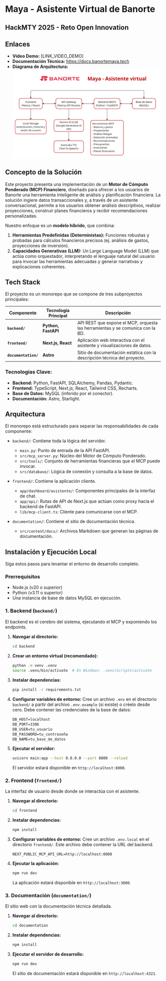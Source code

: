 # Maya - Asistente Virtual de Banorte

## HackMTY 2025 - Reto Open Innovation


## Enlaces

*   **Video Demo:** [LINK_VIDEO_DEMO]
*   **Documentación Técnica:** https://docs.banortemaya.tech
*   **Diagrama de Arquitectura:** ![diagrama](./img/diagrama.jpg)


## Concepto de la Solución

Este proyecto presenta una implementación de un **Motor de Cómputo Ponderado (MCP) Financiero**, diseñado para ofrecer a los usuarios de Banorte una herramienta inteligente de análisis y planificación financiera. La solución ingiere datos transaccionales y, a través de un asistente conversacional, permite a los usuarios obtener análisis descriptivos, realizar proyecciones, construir planes financieros y recibir recomendaciones personalizadas.

Nuestro enfoque es un **modelo híbrido**, que combina:
1.  **Herramientas Predefinidas (Deterministas):** Funciones robustas y probadas para cálculos financieros precisos (ej. análisis de gastos, proyecciones de inversión).
2.  **Capacidades Generativas (LLM):** Un Large Language Model (LLM) que actúa como orquestador, interpretando el lenguaje natural del usuario para invocar las herramientas adecuadas y generar narrativas y explicaciones coherentes.

## Tech Stack

El proyecto es un monorepo que se compone de tres subproyectos principales:

| Componente            | Tecnología Principal | Descripción                                                              |
| --------------------- | -------------------- | ------------------------------------------------------------------------ |
| **`backend/`**        | **Python, FastAPI**  | API REST que expone el MCP, orquesta las herramientas y se comunica con la BD. |
| **`frontend/`**       | **Next.js, React**   | Aplicación web interactiva con el asistente y visualizaciones de datos.  |
| **`documentation/`**  | **Astro**            | Sitio de documentación estática con la descripción técnica del proyecto. |

### Tecnologías Clave:
*   **Backend:** Python, FastAPI, SQLAlchemy, Pandas, Pydantic.
*   **Frontend:** TypeScript, Next.js, React, Tailwind CSS, Recharts.
*   **Base de Datos:** MySQL (inferido por el conector).
*   **Documentación:** Astro, Starlight.

## Arquitectura

El monorepo está estructurado para separar las responsabilidades de cada componente:

*   `backend/`: Contiene toda la lógica del servidor.
    *   `main.py`: Punto de entrada de la API FastAPI.
    *   `src/mcp_server.py`: Núcleo del Motor de Cómputo Ponderado.
    *   `src/tools/`: Conjunto de herramientas financieras que el MCP puede invocar.
    *   `src/database/`: Lógica de conexión y consulta a la base de datos.

*   `frontend/`: Contiene la aplicación cliente.
    *   `app/dashboard/asistente/`: Componentes principales de la interfaz de chat.
    *   `app/api/`: Rutas de API de Next.js que actúan como proxy hacia el backend de FastAPI.
    *   `lib/mcp-client.ts`: Cliente para comunicarse con el MCP.

*   `documentation/`: Contiene el sitio de documentación técnica.
    *   `src/content/docs/`: Archivos Markdown que generan las páginas de documentación.

## Instalación y Ejecución Local

Siga estos pasos para levantar el entorno de desarrollo completo.

### Prerrequisitos

*   Node.js (v20 o superior)
*   Python (v3.11 o superior)
*   Una instancia de base de datos MySQL en ejecución.

### 1. Backend (`backend/`)

El backend es el cerebro del sistema, ejecutando el MCP y exponiendo los endpoints.

1.  **Navegar al directorio:**
    ```bash
    cd backend
    ```

2.  **Crear un entorno virtual (recomendado):**
    ```bash
    python -m venv .venv
    source .venv/bin/activate  # En Windows: .venv\Scripts\activate
    ```

3.  **Instalar dependencias:**
    ```bash
    pip install -r requirements.txt
    ```

4.  **Configurar variables de entorno:**
    Cree un archivo `.env` en el directorio `backend/` a partir del archivo `.env.example` (si existe) o créelo desde cero. Debe contener las credenciales de la base de datos:
    ```env
    DB_HOST=localhost
    DB_PORT=3306
    DB_USER=tu_usuario
    DB_PASSWORD=tu_contraseña
    DB_NAME=tu_base_de_datos
    ```

5.  **Ejecutar el servidor:**
    ```bash
    uvicorn main:app --host 0.0.0.0 --port 8000 --reload
    ```
    El servidor estará disponible en `http://localhost:8000`.

### 2. Frontend (`frontend/`)

La interfaz de usuario desde donde se interactúa con el asistente.

1.  **Navegar al directorio:**
    ```bash
    cd frontend
    ```

2.  **Instalar dependencias:**
    ```bash
    npm install
    ```

3.  **Configurar variables de entorno:**
    Cree un archivo `.env.local` en el directorio `frontend/`. Este archivo debe contener la URL del backend.
    ```env
    NEXT_PUBLIC_MCP_API_URL=http://localhost:8000
    ```

4.  **Ejecutar la aplicación:**
    ```bash
    npm run dev
    ```
    La aplicación estará disponible en `http://localhost:3000`.

### 3. Documentación (`documentation/`)

El sitio web con la documentación técnica detallada.

1.  **Navegar al directorio:**
    ```bash
    cd documentation
    ```

2.  **Instalar dependencias:**
    ```bash
    npm install
    ```

3.  **Ejecutar el servidor de desarrollo:**
    ```bash
    npm run dev
    ```
    El sitio de documentación estará disponible en `http://localhost:4321`.